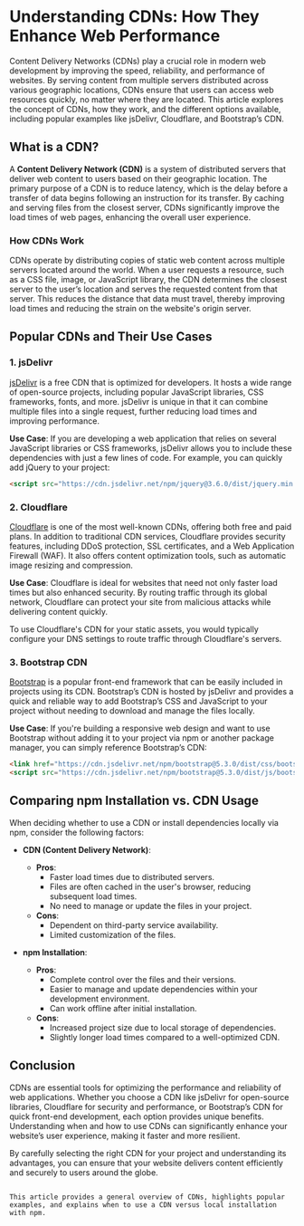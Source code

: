 # Understanding CDNs: How They Enhance Web Performance

Content Delivery Networks (CDNs) play a crucial role in modern web development by improving the speed, reliability, and performance of websites. By serving content from multiple servers distributed across various geographic locations, CDNs ensure that users can access web resources quickly, no matter where they are located. This article explores the concept of CDNs, how they work, and the different options available, including popular examples like jsDelivr, Cloudflare, and Bootstrap’s CDN.

## What is a CDN?

A **Content Delivery Network (CDN)** is a system of distributed servers that deliver web content to users based on their geographic location. The primary purpose of a CDN is to reduce latency, which is the delay before a transfer of data begins following an instruction for its transfer. By caching and serving files from the closest server, CDNs significantly improve the load times of web pages, enhancing the overall user experience.

### How CDNs Work

CDNs operate by distributing copies of static web content across multiple servers located around the world. When a user requests a resource, such as a CSS file, image, or JavaScript library, the CDN determines the closest server to the user’s location and serves the requested content from that server. This reduces the distance that data must travel, thereby improving load times and reducing the strain on the website's origin server.

## Popular CDNs and Their Use Cases

### 1. **jsDelivr**
[jsDelivr](https://www.jsdelivr.com/) is a free CDN that is optimized for developers. It hosts a wide range of open-source projects, including popular JavaScript libraries, CSS frameworks, fonts, and more. jsDelivr is unique in that it can combine multiple files into a single request, further reducing load times and improving performance.

**Use Case**: If you are developing a web application that relies on several JavaScript libraries or CSS frameworks, jsDelivr allows you to include these dependencies with just a few lines of code. For example, you can quickly add jQuery to your project:

```html
<script src="https://cdn.jsdelivr.net/npm/jquery@3.6.0/dist/jquery.min.js"></script>
```

### 2. **Cloudflare**
[Cloudflare](https://www.cloudflare.com/cdn/) is one of the most well-known CDNs, offering both free and paid plans. In addition to traditional CDN services, Cloudflare provides security features, including DDoS protection, SSL certificates, and a Web Application Firewall (WAF). It also offers content optimization tools, such as automatic image resizing and compression.

**Use Case**: Cloudflare is ideal for websites that need not only faster load times but also enhanced security. By routing traffic through its global network, Cloudflare can protect your site from malicious attacks while delivering content quickly.

To use Cloudflare's CDN for your static assets, you would typically configure your DNS settings to route traffic through Cloudflare's servers.

### 3. **Bootstrap CDN**
[Bootstrap](https://getbootstrap.com/) is a popular front-end framework that can be easily included in projects using its CDN. Bootstrap’s CDN is hosted by jsDelivr and provides a quick and reliable way to add Bootstrap’s CSS and JavaScript to your project without needing to download and manage the files locally.

**Use Case**: If you're building a responsive web design and want to use Bootstrap without adding it to your project via npm or another package manager, you can simply reference Bootstrap’s CDN:

```html
<link href="https://cdn.jsdelivr.net/npm/bootstrap@5.3.0/dist/css/bootstrap.min.css" rel="stylesheet">
<script src="https://cdn.jsdelivr.net/npm/bootstrap@5.3.0/dist/js/bootstrap.bundle.min.js"></script>
```

## Comparing npm Installation vs. CDN Usage

When deciding whether to use a CDN or install dependencies locally via npm, consider the following factors:

- **CDN (Content Delivery Network)**:
  - **Pros**:
    - Faster load times due to distributed servers.
    - Files are often cached in the user's browser, reducing subsequent load times.
    - No need to manage or update the files in your project.
  - **Cons**:
    - Dependent on third-party service availability.
    - Limited customization of the files.

- **npm Installation**:
  - **Pros**:
    - Complete control over the files and their versions.
    - Easier to manage and update dependencies within your development environment.
    - Can work offline after initial installation.
  - **Cons**:
    - Increased project size due to local storage of dependencies.
    - Slightly longer load times compared to a well-optimized CDN.

## Conclusion

CDNs are essential tools for optimizing the performance and reliability of web applications. Whether you choose a CDN like jsDelivr for open-source libraries, Cloudflare for security and performance, or Bootstrap’s CDN for quick front-end development, each option provides unique benefits. Understanding when and how to use CDNs can significantly enhance your website’s user experience, making it faster and more resilient.

By carefully selecting the right CDN for your project and understanding its advantages, you can ensure that your website delivers content efficiently and securely to users around the globe.
```

This article provides a general overview of CDNs, highlights popular examples, and explains when to use a CDN versus local installation with npm.